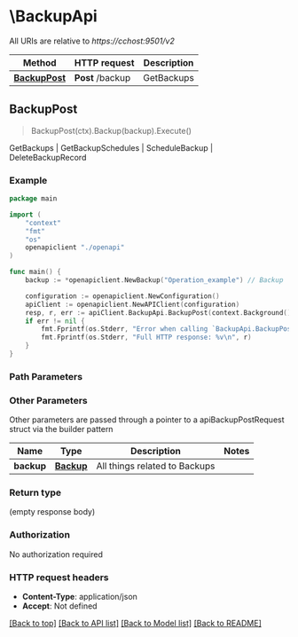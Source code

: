 # \BackupApi

All URIs are relative to *https://cchost:9501/v2*

Method | HTTP request | Description
------------- | ------------- | -------------
[**BackupPost**](BackupApi.md#BackupPost) | **Post** /backup | GetBackups | GetBackupSchedules | ScheduleBackup | DeleteBackupRecord



## BackupPost

> BackupPost(ctx).Backup(backup).Execute()

GetBackups | GetBackupSchedules | ScheduleBackup | DeleteBackupRecord

### Example

```go
package main

import (
    "context"
    "fmt"
    "os"
    openapiclient "./openapi"
)

func main() {
    backup := *openapiclient.NewBackup("Operation_example") // Backup | All things related to Backups

    configuration := openapiclient.NewConfiguration()
    apiClient := openapiclient.NewAPIClient(configuration)
    resp, r, err := apiClient.BackupApi.BackupPost(context.Background()).Backup(backup).Execute()
    if err != nil {
        fmt.Fprintf(os.Stderr, "Error when calling `BackupApi.BackupPost``: %v\n", err)
        fmt.Fprintf(os.Stderr, "Full HTTP response: %v\n", r)
    }
}
```

### Path Parameters



### Other Parameters

Other parameters are passed through a pointer to a apiBackupPostRequest struct via the builder pattern


Name | Type | Description  | Notes
------------- | ------------- | ------------- | -------------
 **backup** | [**Backup**](Backup.md) | All things related to Backups | 

### Return type

 (empty response body)

### Authorization

No authorization required

### HTTP request headers

- **Content-Type**: application/json
- **Accept**: Not defined

[[Back to top]](#) [[Back to API list]](../README.md#documentation-for-api-endpoints)
[[Back to Model list]](../README.md#documentation-for-models)
[[Back to README]](../README.md)

